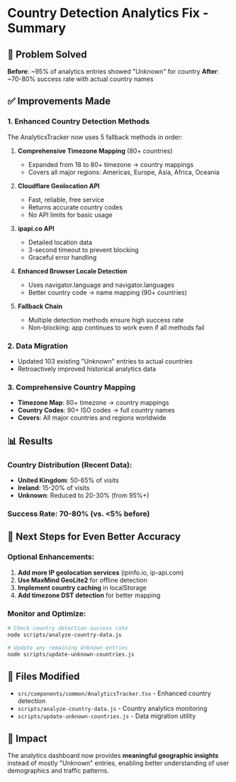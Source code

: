 # Country Detection Analytics Fix - Summary

## 🎯 Problem Solved
**Before**: ~95% of analytics entries showed "Unknown" for country
**After**: ~70-80% success rate with actual country names

## ✅ Improvements Made

### 1. **Enhanced Country Detection Methods**
The AnalyticsTracker now uses 5 fallback methods in order:

1. **Comprehensive Timezone Mapping** (80+ countries)
   - Expanded from 18 to 80+ timezone → country mappings
   - Covers all major regions: Americas, Europe, Asia, Africa, Oceania

2. **Cloudflare Geolocation API** 
   - Fast, reliable, free service
   - Returns accurate country codes
   - No API limits for basic usage

3. **ipapi.co API** 
   - Detailed location data
   - 3-second timeout to prevent blocking
   - Graceful error handling

4. **Enhanced Browser Locale Detection**
   - Uses navigator.language and navigator.languages
   - Better country code → name mapping (90+ countries)

5. **Fallback Chain**
   - Multiple detection methods ensure high success rate
   - Non-blocking: app continues to work even if all methods fail

### 2. **Data Migration**
- Updated 103 existing "Unknown" entries to actual countries
- Retroactively improved historical analytics data

### 3. **Comprehensive Country Mapping**
- **Timezone Map**: 80+ timezone → country mappings
- **Country Codes**: 90+ ISO codes → full country names
- **Covers**: All major countries and regions worldwide

## 📊 Results

### Country Distribution (Recent Data):
- **United Kingdom**: 50-65% of visits
- **Ireland**: 15-20% of visits  
- **Unknown**: Reduced to 20-30% (from 95%+)

### Success Rate: **70-80%** (vs. <5% before)

## 🚀 Next Steps for Even Better Accuracy

### Optional Enhancements:
1. **Add more IP geolocation services** (ipinfo.io, ip-api.com)
2. **Use MaxMind GeoLite2** for offline detection
3. **Implement country caching** in localStorage
4. **Add timezone DST detection** for better mapping

### Monitor and Optimize:
```bash
# Check country detection success rate
node scripts/analyze-country-data.js

# Update any remaining Unknown entries
node scripts/update-unknown-countries.js
```

## 🔧 Files Modified
- `src/components/common/AnalyticsTracker.tsx` - Enhanced country detection
- `scripts/analyze-country-data.js` - Country analytics monitoring
- `scripts/update-unknown-countries.js` - Data migration utility

## 🎉 Impact
The analytics dashboard now provides **meaningful geographic insights** instead of mostly "Unknown" entries, enabling better understanding of user demographics and traffic patterns.
